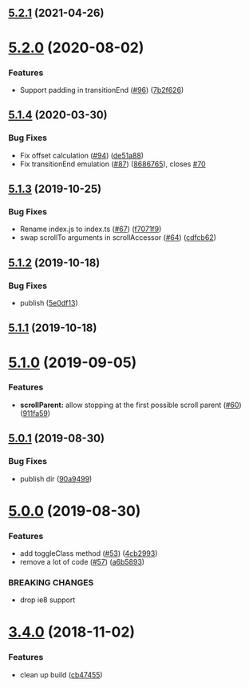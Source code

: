## [5.2.1](https://github.com/react-bootstrap/dom-helpers/compare/v5.2.0...v5.2.1) (2021-04-26)





# [5.2.0](https://github.com/react-bootstrap/dom-helpers/compare/v5.1.4...v5.2.0) (2020-08-02)


### Features

* Support padding in transitionEnd ([#96](https://github.com/react-bootstrap/dom-helpers/issues/96)) ([7b2f626](https://github.com/react-bootstrap/dom-helpers/commit/7b2f626b92b84f78ec69aa891fb99d800a5d04b4))





## [5.1.4](https://github.com/react-bootstrap/dom-helpers/compare/v5.1.3...v5.1.4) (2020-03-30)


### Bug Fixes

* Fix offset calculation ([#94](https://github.com/react-bootstrap/dom-helpers/issues/94)) ([de51a88](https://github.com/react-bootstrap/dom-helpers/commit/de51a8845365cd42a3e6e06593d76c34a88b2263))
* Fix transitionEnd emulation ([#87](https://github.com/react-bootstrap/dom-helpers/issues/87)) ([8686765](https://github.com/react-bootstrap/dom-helpers/commit/8686765dbf0803e6966bd893c540f9443dbeccd6)), closes [#70](https://github.com/react-bootstrap/dom-helpers/issues/70)





## [5.1.3](https://github.com/jquense/dom-helpers/compare/v5.1.2...v5.1.3) (2019-10-25)


### Bug Fixes

* Rename index.js to index.ts ([#67](https://github.com/jquense/dom-helpers/issues/67)) ([f7071f9](https://github.com/jquense/dom-helpers/commit/f7071f9))
* swap scrollTo arguments in scrollAccessor ([#64](https://github.com/jquense/dom-helpers/issues/64)) ([cdfcb62](https://github.com/jquense/dom-helpers/commit/cdfcb62))





## [5.1.2](https://github.com/jquense/dom-helpers/compare/v5.1.1...v5.1.2) (2019-10-18)


### Bug Fixes

* publish ([5e0df13](https://github.com/jquense/dom-helpers/commit/5e0df13))





## [5.1.1](https://github.com/jquense/dom-helpers/compare/v5.1.0...v5.1.1) (2019-10-18)





# [5.1.0](https://github.com/jquense/dom-helpers/compare/v5.0.1...v5.1.0) (2019-09-05)


### Features

* **scrollParent:** allow stopping at the first possible scroll parent ([#60](https://github.com/jquense/dom-helpers/issues/60)) ([911fa59](https://github.com/jquense/dom-helpers/commit/911fa59))





## [5.0.1](https://github.com/jquense/dom-helpers/compare/v5.0.0...v5.0.1) (2019-08-30)


### Bug Fixes

* publish dir ([90a9499](https://github.com/jquense/dom-helpers/commit/90a9499))





# [5.0.0](https://github.com/jquense/dom-helpers/compare/v3.4.0...v5.0.0) (2019-08-30)


### Features

* add toggleClass method ([#53](https://github.com/jquense/dom-helpers/issues/53)) ([4cb2993](https://github.com/jquense/dom-helpers/commit/4cb2993))
* remove a lot of code ([#57](https://github.com/jquense/dom-helpers/issues/57)) ([a6b5893](https://github.com/jquense/dom-helpers/commit/a6b5893))


### BREAKING CHANGES

* drop ie8 support





# [3.4.0](https://github.com/jquense/dom-helpers/compare/v3.3.1...v3.4.0) (2018-11-02)


### Features

* clean up build ([cb47455](https://github.com/jquense/dom-helpers/commit/cb47455))






